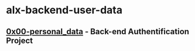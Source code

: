 # alx-backend-user-data

## [0x00-personal_data](https://github.com/j88moja-code/alx-backend-user-data/tree/main/0x00-personal_data) - Back-end Authentification Project
